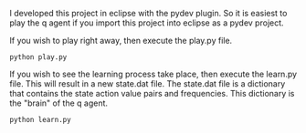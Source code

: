 I developed this project in eclipse with the pydev plugin. So it is easiest to play the q agent if you import this project into eclipse as a pydev project.

If you wish to play right away, then execute the play.py file.

`python play.py`

If you wish to see the learning process take place, then execute the learn.py file. This will result in a new state.dat file. The state.dat file is a dictionary that contains the state action value pairs and frequencies. This dictionary is the "brain" of the q agent.

`python learn.py`

